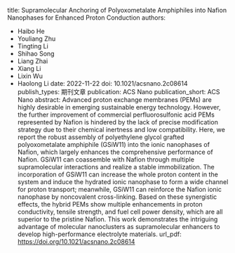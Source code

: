 title: Supramolecular Anchoring of Polyoxometalate Amphiphiles into Nafion Nanophases for Enhanced Proton Conduction
authors:
- Haibo He
- Youliang Zhu
- Tingting Li
- Shihao Song
- Liang Zhai
- Xiang Li
- Lixin Wu
- Haolong Li
date: 2022-11-22
doi: 10.1021/acsnano.2c08614
publish_types: 期刊文章
publication: ACS Nano
publication_short: ACS Nano
abstract: Advanced proton exchange membranes (PEMs) are highly desirable  in emerging sustainable energy technology. However, the further  improvement of commercial perfluorosulfonic acid PEMs represented by  Nafion is hindered by the lack of precise modification strategy due to  their chemical inertness and low compatibility. Here, we report the  robust assembly of polyethylene glycol grafted polyoxometalate  amphiphile (GSiW11) into the ionic nanophases of Nafion, which largely  enhances the comprehensive performance of Nafion. GSiW11 can coassemble  with Nafion through multiple supramolecular interactions and realize a  stable immobilization. The incorporation of GSiW11 can increase the  whole proton content in the system and induce the hydrated ionic  nanophase to form a wide channel for proton transport; meanwhile, GSiW11  can reinforce the Nafion ionic nanophase by noncovalent cross-linking.  Based on these synergistic effects, the hybrid PEMs show multiple  enhancements in proton conductivity, tensile strength, and fuel cell  power density, which are all superior to the pristine Nafion. This work  demonstrates the intriguing advantage of molecular nanoclusters as  supramolecular enhancers to develop high-performance electrolyte  materials.
url_pdf: https://doi.org/10.1021/acsnano.2c08614
